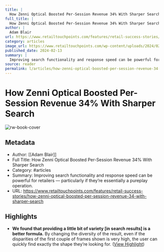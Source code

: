 ```yaml
---
title: |
  How Zenni Optical Boosted Per-Session Revenue 34% With Sharper Search
full_title: |
  How Zenni Optical Boosted Per-Session Revenue 34% With Sharper Search
author: |
  Adam Blair
url: https://www.retailtouchpoints.com/features/retail-success-stories/how-zenni-optical-boosted-per-session-revenue-34-with-sharper-search
category: articles
image_url: https://www.retailtouchpoints.com/wp-content/uploads/2024/02/Zenni-Optical-Visual-Search.png
published_date: 2024-02-13
summary: |
  Improving search functionality and response speed can be powerful for retailers — particularly if they’re essentially a pureplay operation.
source: reader
permalink: l/articles/how-zenni-optical-boosted-per-session-revenue-34-with-sharper-search
---
```

# How Zenni Optical Boosted Per-Session Revenue 34% With Sharper Search

![rw-book-cover](https://www.retailtouchpoints.com/wp-content/uploads/2024/02/Zenni-Optical-Visual-Search.png)

## Metadata
- Author: [[Adam Blair]]
- Full Title: How Zenni Optical Boosted Per-Session Revenue 34% With Sharper Search
- Category: #articles
- Summary: Improving search functionality and response speed can be powerful for retailers — particularly if they’re essentially a pureplay operation.
- URL: https://www.retailtouchpoints.com/features/retail-success-stories/how-zenni-optical-boosted-per-session-revenue-34-with-sharper-search

## Highlights
- **We found that providing a little bit of variety [in search results] is a better formula.** By changing the diversity of the result, even if the disparities of the first couple of frames shown is very high, the user can quickly find exactly the shape they’re looking for. ([View Highlight](https://read.readwise.io/read/01hw34meamkvvf6x8d2jcre7f9))



